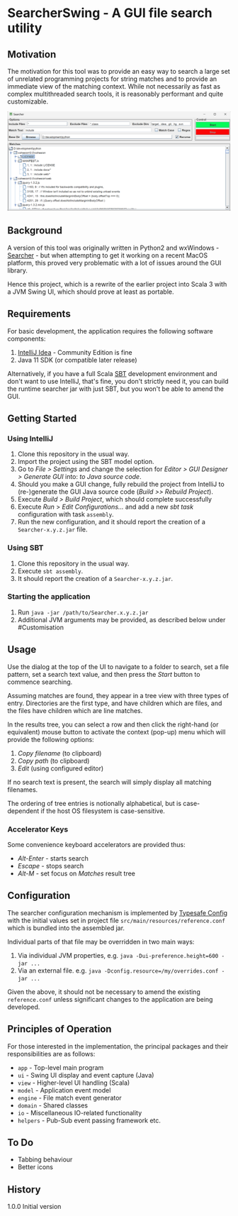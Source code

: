 # SearcherSwing - A GUI file search utility

## Motivation
The motivation for this tool was to provide an easy way to search a large set of 
unrelated programming projects for string matches and to provide an immediate view
of the matching context. While not necessarily as fast as complex multithreaded
search tools, it is reasonably performant and quite customizable.

![capture](Searcher.png)

## Background
A version of this tool was originally written in Python2 and wxWindows -
[Searcher](https://github.com/satyagraha/searcher) - but when
attempting to get it working on a recent MacOS platform, this proved very
problematic with a lot of issues around the GUI library.

Hence this project, which is a rewrite of the earlier project into Scala 3 with
a JVM Swing UI, which should prove at least as portable.

## Requirements
For basic development, the application requires the following software components:

1. [IntelliJ Idea](https://www.jetbrains.com/idea/) - Community Edition is fine
1. Java 11 SDK (or compatible later release)

Alternatively, if you have a full Scala [SBT](https://www.scala-sbt.org/) development
environment and don't want to use IntelliJ, that's fine, you don't strictly need it,
you can build the runtime searcher jar with just SBT,
but you won't be able to amend the GUI.

## Getting Started

### Using IntelliJ 
1. Clone this repository in the usual way.
1. Import the project using the SBT model option.
1. Go to _File > Settings_ and change the selection 
for _Editor > GUI Designer > Generate GUI_ into: _to Java source code_.
1. Should you make a GUI change, fully rebuild the project from IntelliJ to
(re-)generate the GUI Java source code (_Build >> Rebuild Project_).
1. Execute _Build > Build Project_, which should complete successfully
1. Execute _Run_ > _Edit Configurations..._ and add a new _sbt task_ configuration
with task `assembly`.
1. Run the new configuration, and it should report the creation of a
`Searcher-x.y.z.jar` file. 

### Using SBT
1. Clone this repository in the usual way.
1. Execute `sbt assembly`.
1. It should report the creation of a `Searcher-x.y.z.jar`. 

### Starting the application
1. Run `java -jar /path/to/Searcher.x.y.z.jar`
1. Additional JVM arguments may be provided, as described below under #Customisation

## Usage
Use the dialog at the top of the UI to navigate to a folder to search,
set a file pattern, set a search text value, and then press the _Start_ button to
commence searching.

Assuming matches are found, they appear in a tree view with three types of entry.
Directories are the first type, and have children which are files,
and the files have children which are line matches.

In the results tree, you can select a row and then click the right-hand (or equivalent)
mouse button to activate the context (pop-up) menu which will provide the following
options:
1. _Copy filename_ (to clipboard)
1. _Copy path_ (to clipboard)
1. _Edit_ (using configured editor)

If no search text is present, the search will simply display all matching filenames. 

The ordering of tree entries is notionally alphabetical, but is case-dependent if
the host OS filesystem is case-sensitive.

### Accelerator Keys
Some convenience keyboard 
accelerators are provided thus:
- _Alt-Enter_ - starts search
- _Escape_ - stops search
- _Alt-M_ - set focus on _Matches_ result tree

## Configuration
The searcher configuration mechanism is implemented by
[Typesafe Config](https://github.com/lightbend/config)
with the initial values set in project file `src/main/resources/reference.conf`
which is bundled into the assembled jar.

Individual parts of that file may be overridden in two main ways:
1. Via individual JVM properties, e.g. `java -Dui-preference.height=600 -jar ...`
2. Via an external file. e.g. `java -Dconfig.resource=/my/overrides.conf -jar ...`

Given the above, it should not be necessary to amend the existing `reference.conf`
unless significant changes to the application are being developed.

## Principles of Operation
For those interested in the implementation, the principal packages and their
responsibilities are as follows:

- `app` - Top-level main program
- `ui` - Swing UI display and event capture (Java)
- `view` - Higher-level UI handling (Scala)
- `model` - Application event model
- `engine` - File match event generator
- `domain` - Shared classes
- `io` - Miscellaneous IO-related functionality
- `helpers` - Pub-Sub event passing framework etc.

## To Do
- Tabbing behaviour
- Better icons

## History
1.0.0 Initial version
